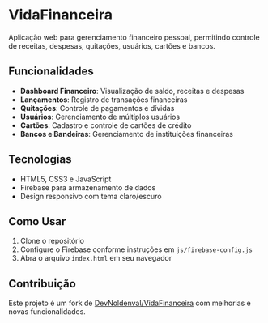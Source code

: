 # VidaFinanceira

Aplicação web para gerenciamento financeiro pessoal, permitindo controle de receitas, despesas, quitações, usuários, cartões e bancos.

## Funcionalidades

- **Dashboard Financeiro**: Visualização de saldo, receitas e despesas
- **Lançamentos**: Registro de transações financeiras
- **Quitações**: Controle de pagamentos e dívidas
- **Usuários**: Gerenciamento de múltiplos usuários
- **Cartões**: Cadastro e controle de cartões de crédito
- **Bancos e Bandeiras**: Gerenciamento de instituições financeiras

## Tecnologias

- HTML5, CSS3 e JavaScript
- Firebase para armazenamento de dados
- Design responsivo com tema claro/escuro

## Como Usar

1. Clone o repositório
2. Configure o Firebase conforme instruções em `js/firebase-config.js`
3. Abra o arquivo `index.html` em seu navegador

## Contribuição

Este projeto é um fork de [DevNoldenval/VidaFinanceira](https://github.com/DevNoldenval/VidaFinanceira) com melhorias e novas funcionalidades.
